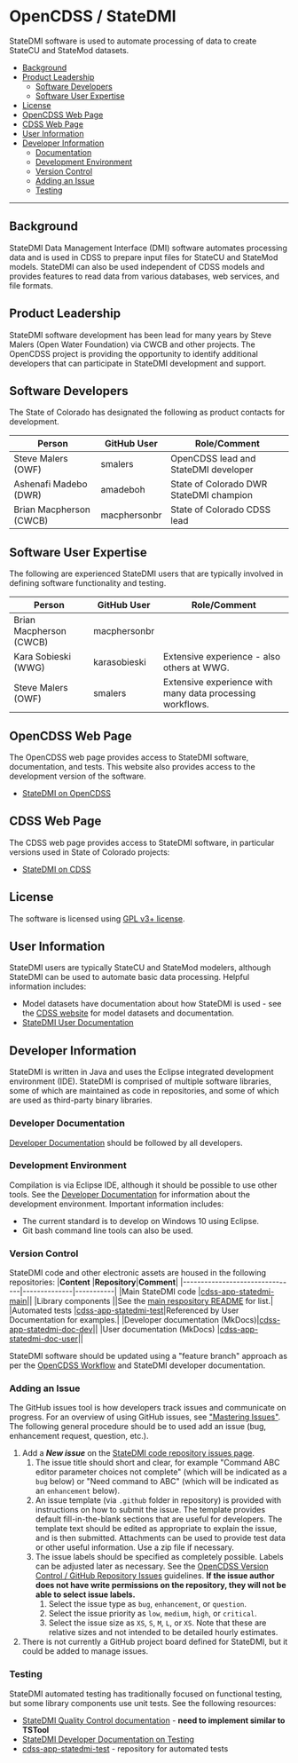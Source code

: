 # OpenCDSS / StateDMI #

StateDMI software is used to automate processing of data to create StateCU and StateMod datasets.

* [Background](#background)
* [Product Leadership](#product-leadership)
	+ [Software Developers](#software-developers)
	+ [Software User Expertise](#software-user-expertise)
* [License](#license)
* [OpenCDSS Web Page](#opencdss-web-page)
* [CDSS Web Page](#cdss-web-page)
* [User Information](#user-information)
* [Developer Information](#developer-information)
	+ [Documentation](#documentation)
	+ [Development Environment](#development-environment)
	+ [Version Control](#version-control)
	+ [Adding an Issue](#adding-an-issue)
	+ [Testing](#testing)

------------------

## Background ##

StateDMI Data Management Interface (DMI) software automates processing data
and is used in CDSS to prepare input files for StateCU and StateMod models.
StateDMI can also be used independent of CDSS models and provides features to read data from
various databases, web services, and file formats.

## Product Leadership ##

StateDMI software development has been lead for many years by Steve Malers (Open Water Foundation) via CWCB and other projects.
The OpenCDSS project is providing the opportunity to identify additional developers that can
participate in StateDMI development and support.

## Software Developers ##

The State of Colorado has designated the following as product contacts for development.

|**Person**             |**GitHub User**|**Role/Comment**|
|-----------------------|---------------|--------------------------------------------------------------------------------|
|Steve Malers (OWF)     |smalers        |OpenCDSS lead and StateDMI developer                                            | 
|Ashenafi Madebo (DWR)  |amadeboh       |State of Colorado DWR StateDMI champion                                         |
|Brian Macpherson (CWCB)|macphersonbr   |State of Colorado CDSS lead                                                     |

## Software User Expertise ##

The following are experienced StateDMI users that are typically involved in defining software functionality and testing.

|**Person**              |**GitHub User**|**Role/Comment**|
|------------------------|---------------|--------------------------------------------------------------------------------|
|Brian Macpherson (CWCB) |macphersonbr   |                                                                                |
|Kara Sobieski (WWG)     |karasobieski   |Extensive experience - also others at WWG.                                      |
|Steve Malers (OWF)      |smalers        |Extensive experience with many data processing workflows.                       |

## OpenCDSS Web Page ##

The OpenCDSS web page provides access to StateDMI software, documentation, and tests.
This website also provides access to the development version of the software.

* [StateDMI on OpenCDSS](http://opencdss.state.co.us/statedmi/)

## CDSS Web Page ##

The CDSS web page provides access to StateDMI software, in particular versions used in State of Colorado projects:

* [StateDMI on CDSS](https://www.colorado.gov/pacific/cdss/statedmi)

## License ##

The software is licensed using [GPL v3+ license](https://github.com/OpenCDSS/cdss-app-statedmi-main/blob/master/LICENSE.md).

## User Information ##

StateDMI users are typically StateCU and StateMod modelers, although StateDMI can be used to automate basic data processing.
Helpful information includes:

* Model datasets have documentation about how StateDMI is used - see the
[CDSS website](https://www.colorado.gov/pacific/cdss/modeling-data) for model datasets and documentation.
* [StateDMI User Documentation](http://opencdss.state.co.us/statedmi/latest/doc-user/)

## Developer Information ##

StateDMI is written in Java and uses the Eclipse integrated development environment (IDE).
StateDMI is comprised of multiple software libraries, some of which are maintained as code in repositories,
and some of which are used as third-party binary libraries.

### Developer Documentation ###

[Developer Documentation](http://opencdss.state.co.us/statedmi/latest/doc-dev/)
should be followed by all developers.

### Development Environment ###

Compilation is via Eclipse IDE, although it should be possible to use other tools.
See the [Developer Documentation](http://opencdss.state.co.us/statedmi/latest/doc-dev/)
for information about the development environment.
Important information includes:

* The current standard is to develop on Windows 10 using Eclipse.
* Git bash command line tools can also be used.

### Version Control ###

StateDMI code and other electronic assets are housed in the following repositories:
|**Content**                     |**Repository**|**Comment**|
|--------------------------------|--------------|-----------|
|Main StateDMI code              |[cdss-app-statedmi-main](https://github.com/OpenCDSS/cdss-app-statedmi-main)||
|Library components              ||See the [main respository README](https://github.com/OpenCDSS/cdss-app-statedmi-main) for list.|
|Automated tests                 |[cdss-app-statedmi-test](https://github.com/OpenCDSS/cdss-app-statedmi-test)|Referenced by User Documentation for examples.|
|Developer documentation (MkDocs)|[cdss-app-statedmi-doc-dev](https://github.com/OpenCDSS/cdss-app-statedmi-doc-dev)||
|User documentation (MkDocs)     |[cdss-app-statedmi-doc-user](https://github.com/OpenCDSS/cdss-app-statedmi-doc-user)||

StateDMI software should be updated using a "feature branch" approach as per the [OpenCDSS Workflow](http://opencdss.state.co.us/opencdss/workflow/workflow/)
and StateDMI developer documentation.

### Adding an Issue ###

The GitHub issues tool is how developers track issues and communicate on progress.
For an overview of using GitHub issues, see ["Mastering Issues"](https://guides.github.com/features/issues/).
The following general procedure should be to used add an issue (bug, enhancement request, question, etc.).

1. Add a ***New issue*** on the [StateDMI code repository issues page](https://github.com/OpenCDSS/cdss-app-statedmi-main/issues).
	1. The issue title should short and clear, for example "Command ABC editor parameter choices not complete"
	(which will be indicated as a `bug` below) or
	"Need command to ABC" (which will be indicated as an `enhancement` below).
	2. An issue template (via `.github` folder in repository) is provided with instructions on how to submit the issue.
	The template provides default fill-in-the-blank sections that are useful for developers.
	The template text should be edited as appropriate to explain the issue, and is then submitted.
	Attachments can be used to provide test data or other useful information.  Use a zip file if necessary.
	3. The issue labels should be specified as completely possible.
	Labels can be adjusted later as necessary.
	See the [OpenCDSS Version Control / GitHub Repository Issues](../version-control/version-control.md#github-repository-issues) guidelines.
	**If the issue author does not have write permissions on the repository, they will not be able to select issue labels.**
		1. Select the issue type as `bug`, `enhancement`, or `question`.
		2. Select the issue priority as `low`, `medium`, `high`, or `critical`.
		3. Select the issue size as `XS`, `S`, `M`, `L`, or `XS`.
		Note that these are relative sizes and not intended to be detailed hourly estimates.
2. There is not currently a GitHub project board defined for StateDMI, but it could be added to manage issues.

### Testing ###

StateDMI automated testing has traditionally focused on functional testing, but some library components
use unit tests.  See the following resources:

* [StateDMI Quality Control documentation](http://opencdss.state.co.us/statedmi/latest/doc-user/quality-control/quality-control/) - **need to implement similar to TSTool**
* [StateDMI Developer Documentation on Testing](http://opencdss.state.co.us/statedmi/latest/doc-dev/dev-tasks/testing/testing/)
* [cdss-app-statedmi-test](https://github.com/OpenCDSS/cdss-app-statedmi-test) - repository for automated tests
